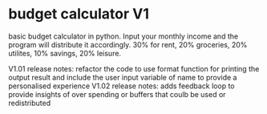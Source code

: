 # budget calculator V1
basic budget calculator in python.
Input your monthly income and the program will distribute it accordingly. 
30% for rent, 20% groceries, 20% utilites, 10% savings, 20% leisure.


V1.01 release notes: refactor the code to use format function for printing the output result and include the user input variable of name to provide a personalised experience
V1.02 release notes: adds feedback loop to provide insights of over spending or buffers that coulb be used or redistributed
